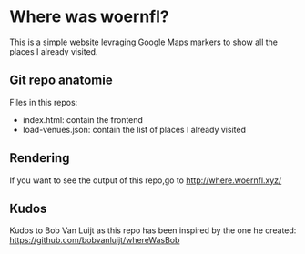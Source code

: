 # Where was woernfl?

This is a simple website levraging Google Maps markers to show all the places I already visited.

## Git repo anatomie
Files in this repos:
- index.html: contain the frontend
- load-venues.json: contain the list of places I already visited

## Rendering
If you want to see the output of this repo,go to <http://where.woernfl.xyz/>

## Kudos
Kudos to Bob Van Luijt as this repo has been inspired by the one he created: https://github.com/bobvanluijt/whereWasBob